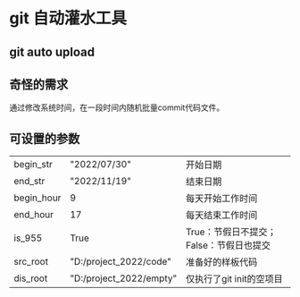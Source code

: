 # git 自动灌水工具

## git auto upload

## 奇怪的需求
通过修改系统时间，在一段时间内随机批量commit代码文件。

## 可设置的参数

||||
|----|----|----|
begin_str | "2022/07/30" | 开始日期
end_str | "2022/11/19" | 结束日期
begin_hour | 9 | 每天开始工作时间
end_hour | 17 | 每天结束工作时间
is_955 | True | True：节假日不提交；False：节假日也提交
src_root | "D:/project_2022/code" | 准备好的样板代码
dis_root | "D:/project_2022/empty" | 仅执行了git init的空项目